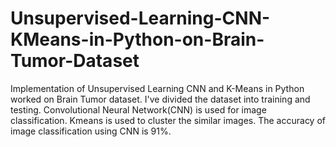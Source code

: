 # Unsupervised-Learning-CNN-KMeans-in-Python-on-Brain-Tumor-Dataset
Implementation of Unsupervised Learning CNN and K-Means in Python worked on Brain Tumor dataset.
I've divided the dataset into training and testing.
Convolutional Neural Network(CNN) is used for image classification.
Kmeans is used to cluster the similar images.
The accuracy of image classification using CNN is 91%.
